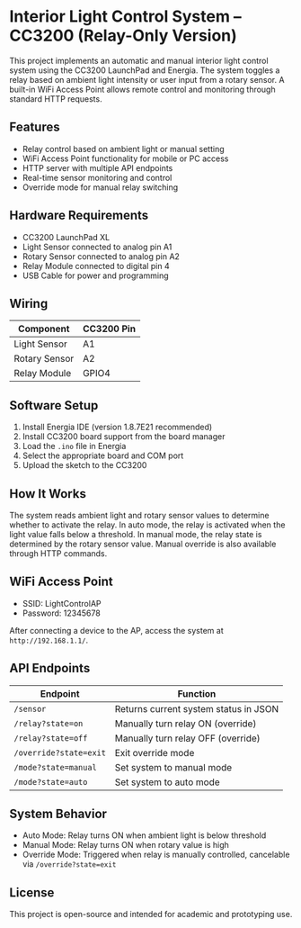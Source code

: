 # Interior Light Control System – CC3200 (Relay-Only Version)

This project implements an automatic and manual interior light control system using the CC3200 LaunchPad and Energia. The system toggles a relay based on ambient light intensity or user input from a rotary sensor. A built-in WiFi Access Point allows remote control and monitoring through standard HTTP requests.

## Features

- Relay control based on ambient light or manual setting
- WiFi Access Point functionality for mobile or PC access
- HTTP server with multiple API endpoints
- Real-time sensor monitoring and control
- Override mode for manual relay switching

## Hardware Requirements

- CC3200 LaunchPad XL
- Light Sensor connected to analog pin A1
- Rotary Sensor connected to analog pin A2
- Relay Module connected to digital pin 4
- USB Cable for power and programming

## Wiring

| Component      | CC3200 Pin |
|----------------|-------------|
| Light Sensor   | A1          |
| Rotary Sensor  | A2          |
| Relay Module   | GPIO4       |

## Software Setup

1. Install Energia IDE (version 1.8.7E21 recommended)
2. Install CC3200 board support from the board manager
3. Load the `.ino` file in Energia
4. Select the appropriate board and COM port
5. Upload the sketch to the CC3200

## How It Works

The system reads ambient light and rotary sensor values to determine whether to activate the relay. In auto mode, the relay is activated when the light value falls below a threshold. In manual mode, the relay state is determined by the rotary sensor value. Manual override is also available through HTTP commands.

## WiFi Access Point

- SSID: LightControlAP
- Password: 12345678

After connecting a device to the AP, access the system at `http://192.168.1.1/`.

## API Endpoints

| Endpoint                      | Function                               |
|------------------------------|----------------------------------------|
| `/sensor`                    | Returns current system status in JSON  |
| `/relay?state=on`            | Manually turn relay ON (override)      |
| `/relay?state=off`           | Manually turn relay OFF (override)     |
| `/override?state=exit`       | Exit override mode                     |
| `/mode?state=manual`         | Set system to manual mode              |
| `/mode?state=auto`           | Set system to auto mode                |

## System Behavior

- Auto Mode: Relay turns ON when ambient light is below threshold
- Manual Mode: Relay turns ON when rotary value is high
- Override Mode: Triggered when relay is manually controlled, cancelable via `/override?state=exit`

## License

This project is open-source and intended for academic and prototyping use.

